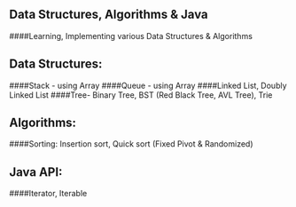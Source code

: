 ## Data Structures, Algorithms & Java
####Learning, Implementing various Data Structures &amp; Algorithms

## Data Structures: 
####Stack - using Array
####Queue - using Array
####Linked List, Doubly Linked List
####Tree- Binary Tree, BST (Red Black Tree, AVL Tree), Trie

## Algorithms:
####Sorting: Insertion sort, Quick sort (Fixed Pivot & Randomized)

## Java API:
####Iterator, Iterable
